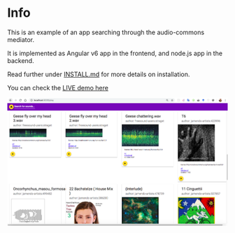 # Info

This is an example of an app searching through the audio-commons mediator.

It is implemented as Angular v6 app in the frontend, and node.js app in the backend.

Read further under [INSTALL.md](install/INSTALL.md) for more details on installation.

You can check the [LIVE demo here](http://m2.audiocommons.org/demos/search)

![Search-Demo](https://raw.githubusercontent.com/AudioCommons/mediator-v2-demos/master/javascript/searching/docs/images/search-example.png)
